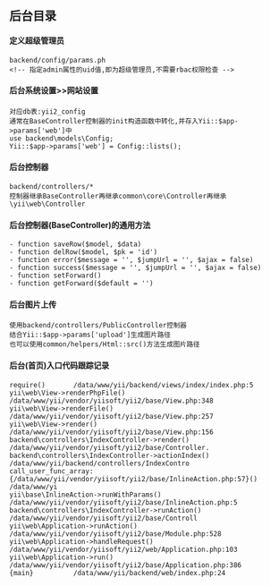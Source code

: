 ## 后台目录

#### 定义超级管理员
    backend/config/params.ph
    <!-- 指定admin属性的uid值,即为超级管理员,不需要rbac权限检查 -->

#### 后台系统设置>>网站设置
    对应db表:yii2_config
    通常在BaseController控制器的init构造函数中转化,并存入Yii::$app->params['web']中
    use backend\models\Config;
    Yii::$app->params['web'] = Config::lists();

#### 后台控制器
    backend/controllers/*
    控制器继承BaseController再继承common\core\Controller再继承\yii\web\Controller

#### 后台控制器(BaseController)的通用方法
    - function saveRow($model, $data)
    - function delRow($model, $pk = 'id')
    - function error($message = '', $jumpUrl = '', $ajax = false)
    - function success($message = '', $jumpUrl = '', $ajax = false)
    - function setForward()
    - function getForward($default = '')

#### 后台图片上传
    使用backend/controllers/PublicController控制器
    结合Yii::$app->params['upload']生成图片路径
    也可以使用common/helpers/Html::src()方法生成图片路径

#### 后台(首页)入口代码跟踪记录
~~~
require()       /data/www/yii/backend/views/index/index.php:5
yii\web\View->renderPhpFile() /data/www/yii/vendor/yiisoft/yii2/base/View.php:348
yii\web\View->renderFile() /data/www/yii/vendor/yiisoft/yii2/base/View.php:257
yii\web\View->render() /data/www/yii/vendor/yiisoft/yii2/base/View.php:156
backend\controllers\IndexController->render() /data/www/yii/vendor/yiisoft/yii2/base/Controller.
backend\controllers\IndexController->actionIndex() /data/www/yii/backend/controllers/IndexContro
call_user_func_array:{/data/www/yii/vendor/yiisoft/yii2/base/InlineAction.php:57}() /data/www/yi
yii\base\InlineAction->runWithParams() /data/www/yii/vendor/yiisoft/yii2/base/InlineAction.php:5
backend\controllers\IndexController->runAction() /data/www/yii/vendor/yiisoft/yii2/base/Controll
yii\web\Application->runAction() /data/www/yii/vendor/yiisoft/yii2/base/Module.php:528
yii\web\Application->handleRequest() /data/www/yii/vendor/yiisoft/yii2/web/Application.php:103
yii\web\Application->run() /data/www/yii/vendor/yiisoft/yii2/base/Application.php:386
{main}          /data/www/yii/backend/web/index.php:24
~~~